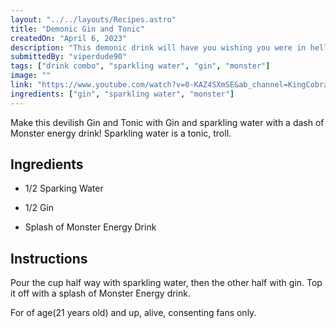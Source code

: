 ```yaml
---
layout: "../../layouts/Recipes.astro"
title: "Demonic Gin and Tonic"
createdOn: "April 6, 2023"
description: "This demonic drink will have you wishing you were in hell"
submittedBy: "viperdude90"
tags: ["drink combo", "sparkling water", "gin", "monster"]
image: ""
link: "https://www.youtube.com/watch?v=0-KAZ4SXmSE&ab_channel=KingCobraJFS"
ingredients: ["gin", "sparkling water", "monster"]
---
```


Make this devilish Gin and Tonic with Gin and sparkling water with a dash of Monster energy drink! Sparkling water is a tonic, troll.

## Ingredients

- 1/2 Sparking Water

- 1/2 Gin

- Splash of Monster Energy Drink

## Instructions

Pour the cup half way with sparkling water, then the other half with gin. Top it off with a splash of Monster Energy drink.

For of age(21 years old) and up, alive, consenting fans only.
